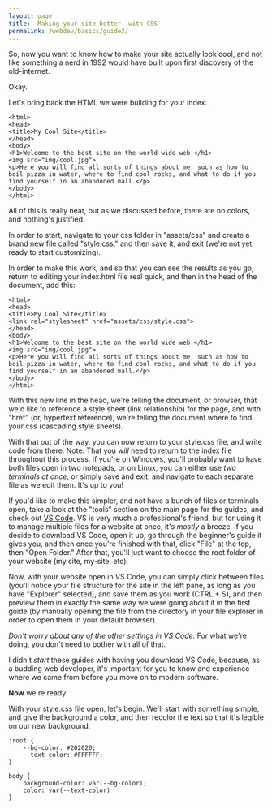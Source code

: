 ```yaml
---
layout: page
title:  Making your site better, with CSS
permalink: /webdev/basics/guide3/
---
```


So, now you want to know how to make your site actually look cool, and not like something a nerd in 1992 would have built upon first discovery of the old-internet.

Okay.

Let's bring back the HTML we were building for your index.

```
<html>
<head>
<title>My Cool Site</title>
</head>
<body>
<h1>Welcome to the best site on the world wide web!</h1>
<img src="img/cool.jpg">
<p>Here you will find all sorts of things about me, such as how to boil pizza in water, where to find cool rocks, and what to do if you find yourself in an abandoned mall.</p>
</body>
</html>
```

All of this is really neat, but as we discussed before, there are no colors, and nothing's justified.

In order to start, navigate to your css folder in "assets/css" and create a brand new file called "style.css," and then save it, and exit (we're not yet ready to start customizing).

In order to make this work, and so that you can see the results as you go, return to editing your index.html file real quick, and then in the head of the document, add this:

```
<html>
<head>
<title>My Cool Site</title>
<link rel="stylesheet" href="assets/css/style.css">
</head>
<body>
<h1>Welcome to the best site on the world wide web!</h1>
<img src="img/cool.jpg">
<p>Here you will find all sorts of things about me, such as how to boil pizza in water, where to find cool rocks, and what to do if you find yourself in an abandoned mall.</p>
</body>
</html>
```

With this new line in the head, we're telling the document, or browser, that we'd like to reference a style sheet (link relationship) for the page, and with "href" (or, hypertext reference), we're telling the document where to find your css (cascading style sheets).

With that out of the way, you can now return to your style.css file, and write code from there. Note: That you *will* need to return to the index file throughout this process. If you're on Windows, you'll probably want to have both files open in two notepads, or on Linux, you can either use *two terminals at once*, or simply save and exit, and navigate to each separate file as we edit them. It's up to you!

If you'd like to make this simpler, and not have a bunch of files or terminals open, take a look at the "tools" section on the main page for the guides, and check out <a href="https://code.visualstudio.com/" target="_blank">VS Code</a>. VS is very much a professional's friend, but for using it to manage multiple files for a website at once, it's *mostly* a breeze. If you decide to download VS Code, open it up, go through the beginner's guide it gives you, and then once you're finished with that, click "File" at the top, then "Open Folder." After that, you'll just want to choose the root folder of your website (my site, my-site, etc).

Now, with your website open in VS Code, you can simply click between files (you'll notice your file structure for the site in the left pane, as long as you have "Explorer" selected), and save them as you work (CTRL + S), and then preview them in exactly the same way we were going about it in the first guide (by manually opening the file from the directory in your file explorer in order to open them in your default browser).

*Don't worry about any of the other settings in VS Code.* For what we're doing, you don't need to bother with all of that.

I didn't *start* these guides with having you download VS Code, because, as a budding web developer, it's important for you to know and experience where we came from before you move on to modern software.

**Now** we're ready.

With your style.css file open, let's begin. We'll start with something simple, and give the background a color, and then recolor the text so that it's legible on our new background.

```
:root {
    --bg-color: #202020;
    --text-color: #FFFFFF;
}

body {
    background-color: var(--bg-color);
    color: var(--text-color)
}
```



